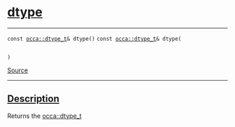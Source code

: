 
<h1 id="dtype">
 <a href="#/api/memory/dtype" class="anchor">
   <span>dtype</span>
  </a>
</h1>

<div class="signature">

<hr>

  <div class="definition-container">
    <div class="definition">
      <code class="desktop-only"><span class="token keyword">const</span> <a href="#/api/dtype_t">occa::dtype&lowbar;t</a>& dtype()</code>
      <code class="mobile-only"><span class="token keyword">const</span> <a href="#/api/dtype_t">occa::dtype&lowbar;t</a>& dtype(
    
)</code>
      <div class="flex-spacing"></div>
      <a href="https://github.com/libocca/occa/blob/d617b895/include/occa/core/memory.hpp#L193" target="_blank">Source</a>
    </div>
    
  </div>

  <hr>
</div>


<h2 id="description">
 <a href="#/api/memory/dtype?id=description" class="anchor">
   <span>Description</span>
  </a>
</h2>

Returns the [occa::dtype_t](/api/dtype_t)
